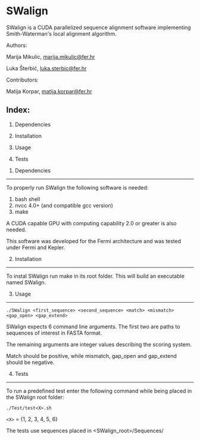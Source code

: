 SWalign
============

SWalign is a CUDA parallelized sequence alignment software implementing Smith-Waterman's local alignment algorithm.

Authors:

Marija Mikulic, marija.mikulic@fer.hr

Luka Šterbić, luka.sterbic@fer.hr

Contributors:

Matija Korpar, matija.korpar@fer.hr

Index:
---------------------

1. Dependencies

2. Installation

3. Usage

4. Tests


1) Dependencies
---------------------

To properly run SWalign the following software is needed:

1. bash shell
2. nvcc 4.0+ (and compatible gcc version)
3. make
    
A CUDA capable GPU with computing capability 2.0 or greater is also needed.

This software was developed for the Fermi architecture and was tested under Fermi and Kepler.


2) Installation
---------------------

To instal SWalign run make in its root folder. This will build an executable named SWalign.


3) Usage
---------------------

`./SWalign <first_sequence> <second_sequence> <match> <mismatch> <gap_open> <gap_extend>`

SWalign expects 6 command line arguments. The first two are paths to sequences of interest in FASTA format.

The remaining arguments are integer values describing the scoring system.

Match should be positive, while mismatch, gap_open and gap_extend should be negative.


4) Tests
---------------------

To run a predefined test enter the following command while being placed in the SWalign root folder:

`./Test/test<X>.sh`

`<X>` = {1, 2, 3, 4, 5, 6}

The tests use sequences placed in <SWalign_root>/Sequences/
